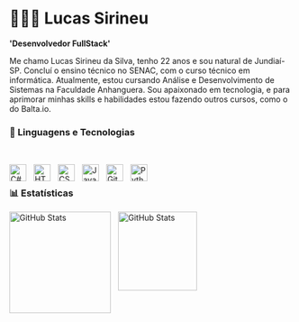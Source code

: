 # 👨🏻‍💻 Lucas Sirineu

**'Desenvolvedor FullStack'**

Me chamo Lucas Sirineu da Silva, tenho 22 anos e sou natural de Jundiaí-SP. Concluí o ensino técnico no SENAC, com o curso técnico em informática. Atualmente, estou cursando Análise e Desenvolvimento de Sistemas na Faculdade Anhanguera. Sou apaixonado em tecnologia, e para aprimorar minhas skills e habilidades estou fazendo outros cursos, como o do Balta.io.

### 🤖 Linguagens e Tecnologias

<br/>

<img 
    align="left" 
    alt="C#"
    title="C#" 
    width="30px" 
    style="padding-right: 10px;" 
    src="https://cdn.jsdelivr.net/gh/devicons/devicon@latest/icons/csharp/csharp-original.svg" 
/>
<img 
    align="left" 
    alt="HTML"
    title="HTML" 
    width="30px" 
    style="padding-right: 10px;" 
    src="https://cdn.jsdelivr.net/gh/devicons/devicon@latest/icons/html5/html5-original.svg" 
/>
<img 
    align="left" 
    alt="CSS" 
    title="CSS"
    width="30px" 
    style="padding-right: 10px;" 
    src="https://cdn.jsdelivr.net/gh/devicons/devicon@latest/icons/css3/css3-original.svg" 
/>
<img 
    align="left" 
    alt="JavaScript" 
    title="JavaScript"
    width="30px" 
    style="padding-right: 10px;" 
    src="https://cdn.jsdelivr.net/gh/devicons/devicon@latest/icons/javascript/javascript-original.svg" 
/>
<img 
    align="left" 
    alt="Git" 
    title="Git"
    width="30px" 
    style="padding-right: 10px;" 
    src="https://cdn.jsdelivr.net/gh/devicons/devicon@latest/icons/git/git-original.svg" 
/>
<img 
    align="left" 
    alt="Python" 
    title="Python"
    width="30px" 
    style="padding-right: 10px;" 
    src="https://cdn.jsdelivr.net/gh/devicons/devicon@latest/icons/python/python-original.svg" 
/>

<br/>

### 📊 Estatísticas

<p>
<img 
    align="left" 
    alt="GitHub Stats" 
    height="180" 
    style="padding-right: 10px;" 
    src="https://github-readme-stats.vercel.app/api?username=Lucassirineu&show_icons=true&theme=dracula&layout=compact&include_all_commits=true&locale=pt-br" 
/>
<img 
    align="left" 
    alt="GitHub Stats" 
    height="140"
    src="https://github-readme-stats.vercel.app/api/top-langs/?username=Lucassirineu&theme=dracula&layout=compact&custom_title=Tecnologias&langs_count=6" 
/>
</p>
